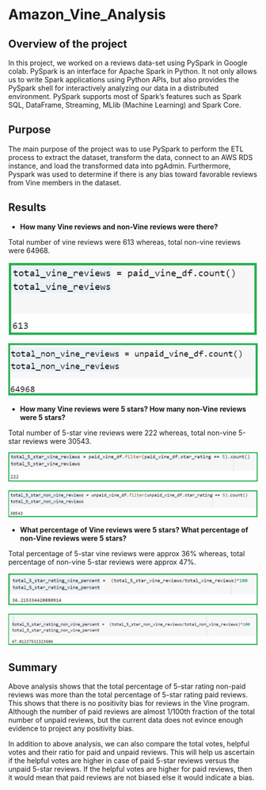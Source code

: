 # Amazon_Vine_Analysis

## Overview of the project

In this project, we worked on a reviews data-set using PySpark in Google colab. PySpark is an interface
for Apache Spark in Python. It not only allows us to write Spark applications using Python APIs, but also
provides the PySpark shell for interactively analyzing our data in a distributed environment. PySpark supports
most of Spark’s features such as Spark SQL, DataFrame, Streaming, MLlib (Machine Learning) and Spark Core.

## Purpose 

The main purpose of the project was to use PySpark to perform the ETL process to extract the dataset, transform
the data, connect to an AWS RDS instance, and load the transformed data into pgAdmin. Furthermore, Pyspark was
used to determine if there is any bias toward favorable reviews from Vine members in the dataset.

## Results

-   **How many Vine reviews and non-Vine reviews were there?**

Total number of vine reviews were 613 whereas, total non-vine reviews were 64968.

![total_vine](Image_analysis/total_vine.png)

![total_non_vine](Image_analysis/total_non_vine.png)

-   **How many Vine reviews were 5 stars? How many non-Vine reviews were 5 stars?**

Total number of 5-star vine reviews were 222 whereas, total non-vine 5-star reviews were 30543.

![total_vine_5](Image_analysis/total_vine_5.png)

![total_non_vine_5](Image_analysis/total_non_vine_5.png)

-   **What percentage of Vine reviews were 5 stars? What percentage of non-Vine reviews were 5 stars?**

Total percentage of 5-star vine reviews were approx 36% whereas, total percentage of non-vine 5-star reviews
were approx 47%.

![total_vine_per](Image_analysis/total_vine_per.png)

![total_non_vine_per](Image_analysis/total_non_vine_per.png)

## Summary

Above analysis shows that the total percentage of 5-star rating non-paid reviews was more than the total
percentage of 5-star rating paid reviews. This shows that there is no positivity bias for reviews in the Vine
program. Although the number of paid reviews are almost 1/100th fraction of the total number of unpaid reviews,
but the current data does not evince enough evidence to project any positivity bias.

In addition to above analysis, we can also compare the total votes, helpful votes and their ratio for paid
and unpaid reviews. This will help us ascertain if the helpful votes are higher in case of paid 5-star reviews
versus the unpaid 5-star reviews. If the helpful votes are higher for paid reviews, then it would mean that paid
reviews are not biased else it would indicate a bias.